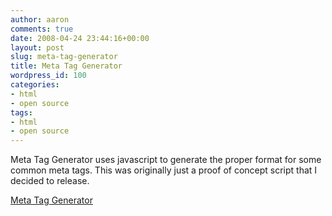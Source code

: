 ```yaml
---
author: aaron
comments: true
date: 2008-04-24 23:44:16+00:00
layout: post
slug: meta-tag-generator
title: Meta Tag Generator
wordpress_id: 100
categories:
- html
- open source
tags:
- html
- open source
---
```


Meta Tag Generator uses javascript to generate the proper format for some  			common meta tags.  This was originally just a proof of concept 			script that I decided to release.

[Meta Tag Generator](http://aaronsaray.com/blog/wp-content/uploads/2008/04/metataggenerator_01a.zip)
